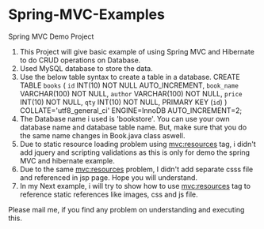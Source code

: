 Spring-MVC-Examples
===================

Spring MVC Demo Project

1) This Project will give basic example of using Spring MVC and Hibernate to do CRUD operations on Database.
2) Used MySQL database to store the data.
3) Use the below table syntax to create a table in a database.
          CREATE TABLE `books` (
          	`id` INT(10) NOT NULL AUTO_INCREMENT,
          	`book_name` VARCHAR(100) NOT NULL,
          	`author` VARCHAR(100) NOT NULL,
          	`price` INT(10) NOT NULL,
          	`qty` INT(10) NOT NULL,
          	PRIMARY KEY (`id`)
          )
          COLLATE='utf8_general_ci'
          ENGINE=InnoDB
          AUTO_INCREMENT=2;
4) The Database name i used is 'bookstore'. You can use your own database name and database table name.
But, make sure that you do the same name changes in Book.java class aswell.
5) Due to static resource loading problem using <mvc:resources> tag, i didn't add jquery and scripting validations
as this is only for demo the spring MVC and hibernate example.
6) Due to the same <mvc:resources> problem, I didn't add separate csss file and referenced in jsp page. Hope you will 
understand. 
7) In my Next example, i will try to show how to use <mvc:resources> tag to reference static references like images, css and js file.

Please mail me, if you find any problem on understanding and executing this.
